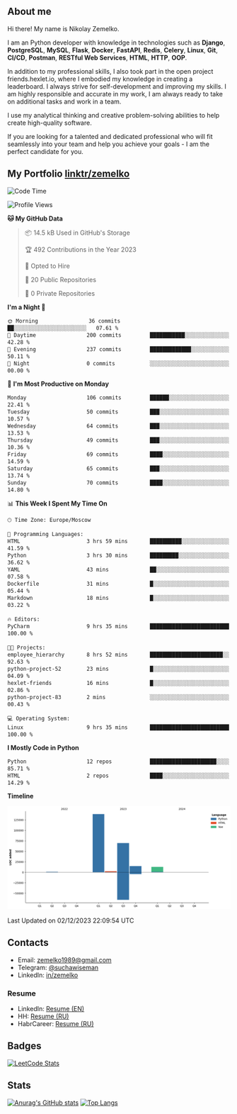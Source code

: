 ## About me
Hi there! My name is Nikolay Zemelko. 

I am an Python developer with knowledge in technologies such as **Django**, **PostgreSQL**, **MySQL**, **Flask**, **Docker**, **FastAPI**, **Redis**, **Celery**, **Linux**, **Git**, **CI/CD**, **Postman**, **RESTful Web Services**, **HTML**, **HTTP**, **OOP**.

In addition to my professional skills, I also took part in the open project friends.hexlet.io, where I embodied my knowledge in creating a leaderboard.
I always strive for self-development and improving my skills. I am highly responsible and accurate in my work, I am always ready to take on additional tasks and work in a team.

I use my analytical thinking and creative problem-solving abilities to help create high-quality software.

If you are looking for a talented and dedicated professional who will fit seamlessly into your team and help you achieve your goals - I am the perfect candidate for you.

## My Portfolio [linktr/zemelko](https://linktr.ee/zemelko)


<!--START_SECTION:waka-->
![Code Time](http://img.shields.io/badge/Code%20Time-26%20hrs%2029%20mins-blue)

![Profile Views](http://img.shields.io/badge/Profile%20Views-22-blue)

**🐱 My GitHub Data** 

> 📦 14.5 kB Used in GitHub's Storage 
 > 
> 🏆 492 Contributions in the Year 2023
 > 
> 💼 Opted to Hire
 > 
> 📜 20 Public Repositories 
 > 
> 🔑 0 Private Repositories 
 > 
**I'm a Night 🦉** 

```text
🌞 Morning                36 commits          ██░░░░░░░░░░░░░░░░░░░░░░░   07.61 % 
🌆 Daytime                200 commits         ███████████░░░░░░░░░░░░░░   42.28 % 
🌃 Evening                237 commits         █████████████░░░░░░░░░░░░   50.11 % 
🌙 Night                  0 commits           ░░░░░░░░░░░░░░░░░░░░░░░░░   00.00 % 
```
📅 **I'm Most Productive on Monday** 

```text
Monday                   106 commits         ██████░░░░░░░░░░░░░░░░░░░   22.41 % 
Tuesday                  50 commits          ███░░░░░░░░░░░░░░░░░░░░░░   10.57 % 
Wednesday                64 commits          ███░░░░░░░░░░░░░░░░░░░░░░   13.53 % 
Thursday                 49 commits          ███░░░░░░░░░░░░░░░░░░░░░░   10.36 % 
Friday                   69 commits          ████░░░░░░░░░░░░░░░░░░░░░   14.59 % 
Saturday                 65 commits          ███░░░░░░░░░░░░░░░░░░░░░░   13.74 % 
Sunday                   70 commits          ████░░░░░░░░░░░░░░░░░░░░░   14.80 % 
```


📊 **This Week I Spent My Time On** 

```text
🕑︎ Time Zone: Europe/Moscow

💬 Programming Languages: 
HTML                     3 hrs 59 mins       ██████████░░░░░░░░░░░░░░░   41.59 % 
Python                   3 hrs 30 mins       █████████░░░░░░░░░░░░░░░░   36.62 % 
YAML                     43 mins             ██░░░░░░░░░░░░░░░░░░░░░░░   07.58 % 
Dockerfile               31 mins             █░░░░░░░░░░░░░░░░░░░░░░░░   05.44 % 
Markdown                 18 mins             █░░░░░░░░░░░░░░░░░░░░░░░░   03.22 % 

🔥 Editors: 
PyCharm                  9 hrs 35 mins       █████████████████████████   100.00 % 

🐱‍💻 Projects: 
employee_hierarchy       8 hrs 52 mins       ███████████████████████░░   92.63 % 
python-project-52        23 mins             █░░░░░░░░░░░░░░░░░░░░░░░░   04.09 % 
hexlet-friends           16 mins             █░░░░░░░░░░░░░░░░░░░░░░░░   02.86 % 
python-project-83        2 mins              ░░░░░░░░░░░░░░░░░░░░░░░░░   00.43 % 

💻 Operating System: 
Linux                    9 hrs 35 mins       █████████████████████████   100.00 % 
```

**I Mostly Code in Python** 

```text
Python                   12 repos            █████████████████████░░░░   85.71 % 
HTML                     2 repos             ████░░░░░░░░░░░░░░░░░░░░░   14.29 % 
```



**Timeline**

![Lines of Code chart](https://raw.githubusercontent.com/zemelko/zemelko/main/assets/bar_graph.png)


 Last Updated on 02/12/2023 22:09:54 UTC
<!--END_SECTION:waka-->

## Contacts

* Email: [zemelko1989@gmail.com](mailto:zemelko1989@gmail.com)
* Telegram: [@suchawiseman](https://t.me/suchawiseman)
* LinkedIn: [in/zemelko](https://www.linkedin.com/in/zemelko)

### Resume

* LinkedIn: [Resume (EN)](https://www.linkedin.com/in/zemelko)
* HH: [Resume (RU)](https://hh.ru/resume/4a4435a9ff09e87f6c0039ed1f4e475572454c)
* HabrCareer: [Resume (RU)](https://career.habr.com/zemelko1)

## Badges

[![LeetCode Stats](https://leetcode.card.workers.dev/zemelko?font=source_code_pro&extension=null)](https://leetcode.com/zemelko/)

## Stats
[![Anurag's GitHub stats](https://github-readme-stats.vercel.app/api?username=zemelko)](https://github.com/zemelko/github-readme-stats)
[![Top Langs](https://github-readme-stats.vercel.app/api/top-langs/?username=zemelko&layout=compact&langs_count=10)](https://github.com/zemelko/github-readme-stats)

